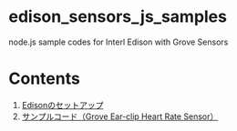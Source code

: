# edison_sensors_js_samples
node.js sample codes for Interl Edison with Grove Sensors

# Contents

1. [Edisonのセットアップ](HowToSetupEdison.md)
2. [サンプルコード（Grove Ear-clip Heart Rate Sensor）](src/HeartRateWithLCD.js)
